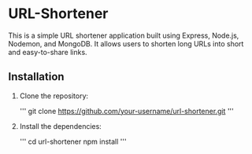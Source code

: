 ﻿# URL-Shortener

This is a simple URL shortener application built using Express, Node.js, Nodemon, and MongoDB. It allows users to shorten long URLs into short and easy-to-share links.

## Installation

1. Clone the repository:
   
   '''
   git clone https://github.com/your-username/url-shortener.git
   '''
   
2. Install the dependencies:

   '''
   cd url-shortener
   npm install
   '''

   
